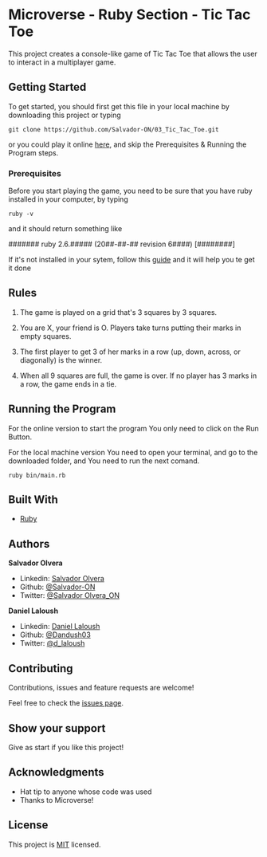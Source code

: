# Microverse - Ruby Section - Tic Tac Toe 

This project creates a console-like game of Tic Tac Toe that allows the user to interact in a multiplayer game.

## Getting Started

To get started, you should first get this file in your local machine by downloading this project or typing
 
```git
git clone https://github.com/Salvador-ON/03_Tic_Tac_Toe.git
```
or you could play it online [here](https://repl.it/@SalvadorON/03TicTacToe), and skip the Prerequisites & Running the Program steps.

### Prerequisites

Before you start playing the game, you need to be sure that you have ruby installed in your computer, by typing 

```
ruby -v
```

and it should return something like

####### ruby 2.6.##### (20##-##-## revision 6####) [########]

If it's not installed in your sytem, follow this [guide](https://www.ruby-lang.org/en/documentation/installation/) and it will help you te get it done

## Rules

1. The game is played on a grid that's 3 squares by 3 squares.

2. You are X, your friend is O. Players take turns putting their marks in empty squares.

3. The first player to get 3 of her marks in a row (up, down, across, or diagonally) is the winner.

4. When all 9 squares are full, the game is over. If no player has 3 marks in a row, the game ends in a tie.

## Running the Program 

For the online version to start the program You only need to click on the Run Button.

For the local machine version You need to open your terminal, and go to the downloaded folder, and You need to run the next comand.

```
ruby bin/main.rb
```

## Built With

* [Ruby](https://www.ruby-lang.org)


## Authors

**Salvador Olvera**
- Linkedin: [Salvador Olvera](https://www.linkedin.com/in/salvador-olvera-n)
- Github: [@Salvador-ON](https://github.com/Salvador-ON)
- Twitter: [@Salvador Olvera_ON](https://twitter.com/Salvador_ON)

**Daniel Laloush**
- Linkedin: [Daniel Laloush](https://www.linkedin.com/in/daniel-laloush-0a7331a9)
- Github: [@Dandush03](https://github.com/Dandush03)
- Twitter: [@d_laloush](https://twitter.com/d_laloush)

## Contributing

Contributions, issues and feature requests are welcome!

Feel free to check the [issues page](./issues/).

## Show your support

Give as start if you like this project!

## Acknowledgments

- Hat tip to anyone whose code was used
- Thanks to Microverse!

## License

This project is [MIT](lic.url) licensed.